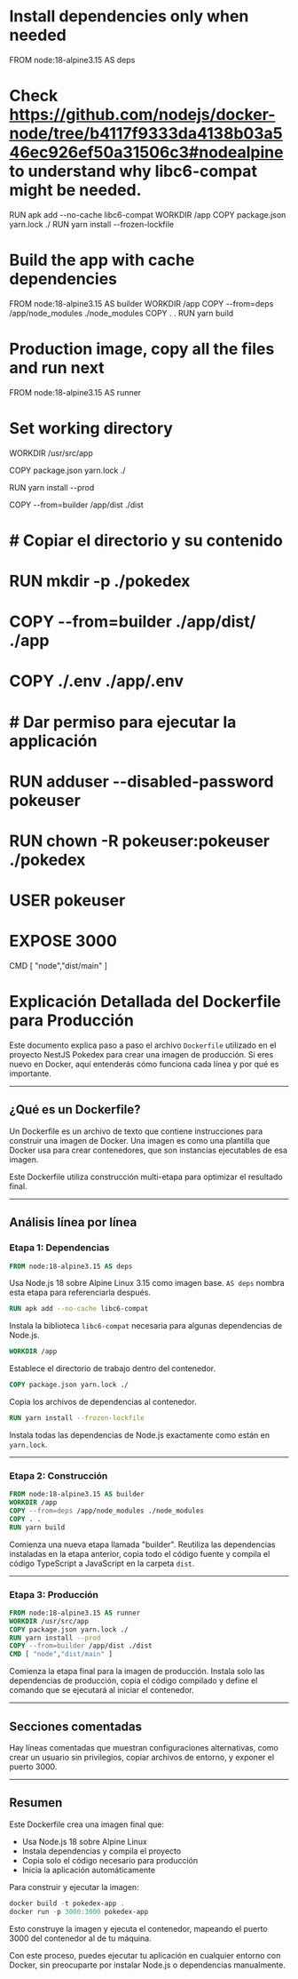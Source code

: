 # Install dependencies only when needed

FROM node:18-alpine3.15 AS deps

# Check https://github.com/nodejs/docker-node/tree/b4117f9333da4138b03a546ec926ef50a31506c3#nodealpine to understand why libc6-compat might be needed.

RUN apk add --no-cache libc6-compat
WORKDIR /app
COPY package.json yarn.lock ./
RUN yarn install --frozen-lockfile

# Build the app with cache dependencies

FROM node:18-alpine3.15 AS builder
WORKDIR /app
COPY --from=deps /app/node_modules ./node_modules
COPY . .
RUN yarn build

# Production image, copy all the files and run next

FROM node:18-alpine3.15 AS runner

# Set working directory

WORKDIR /usr/src/app

COPY package.json yarn.lock ./

RUN yarn install --prod

COPY --from=builder /app/dist ./dist

# # Copiar el directorio y su contenido

# RUN mkdir -p ./pokedex

# COPY --from=builder ./app/dist/ ./app

# COPY ./.env ./app/.env

# # Dar permiso para ejecutar la applicación

# RUN adduser --disabled-password pokeuser

# RUN chown -R pokeuser:pokeuser ./pokedex

# USER pokeuser

# EXPOSE 3000

CMD [ "node","dist/main" ]

# Explicación Detallada del Dockerfile para Producción

Este documento explica paso a paso el archivo `Dockerfile` utilizado en el proyecto NestJS Pokedex para crear una imagen de producción. Si eres nuevo en Docker, aquí entenderás cómo funciona cada línea y por qué es importante.

---

## ¿Qué es un Dockerfile?

Un Dockerfile es un archivo de texto que contiene instrucciones para construir una imagen de Docker. Una imagen es como una plantilla que Docker usa para crear contenedores, que son instancias ejecutables de esa imagen.

Este Dockerfile utiliza construcción multi-etapa para optimizar el resultado final.

---

## Análisis línea por línea

### Etapa 1: Dependencias

```dockerfile
FROM node:18-alpine3.15 AS deps
```

Usa Node.js 18 sobre Alpine Linux 3.15 como imagen base. `AS deps` nombra esta etapa para referenciarla después.

```dockerfile
RUN apk add --no-cache libc6-compat
```

Instala la biblioteca `libc6-compat` necesaria para algunas dependencias de Node.js.

```dockerfile
WORKDIR /app
```

Establece el directorio de trabajo dentro del contenedor.

```dockerfile
COPY package.json yarn.lock ./
```

Copia los archivos de dependencias al contenedor.

```dockerfile
RUN yarn install --frozen-lockfile
```

Instala todas las dependencias de Node.js exactamente como están en `yarn.lock`.

---

### Etapa 2: Construcción

```dockerfile
FROM node:18-alpine3.15 AS builder
WORKDIR /app
COPY --from=deps /app/node_modules ./node_modules
COPY . .
RUN yarn build
```

Comienza una nueva etapa llamada "builder". Reutiliza las dependencias instaladas en la etapa anterior, copia todo el código fuente y compila el código TypeScript a JavaScript en la carpeta `dist`.

---

### Etapa 3: Producción

```dockerfile
FROM node:18-alpine3.15 AS runner
WORKDIR /usr/src/app
COPY package.json yarn.lock ./
RUN yarn install --prod
COPY --from=builder /app/dist ./dist
CMD [ "node","dist/main" ]
```

Comienza la etapa final para la imagen de producción. Instala solo las dependencias de producción, copia el código compilado y define el comando que se ejecutará al iniciar el contenedor.

---

## Secciones comentadas

Hay líneas comentadas que muestran configuraciones alternativas, como crear un usuario sin privilegios, copiar archivos de entorno, y exponer el puerto 3000.

---

## Resumen

Este Dockerfile crea una imagen final que:

- Usa Node.js 18 sobre Alpine Linux
- Instala dependencias y compila el proyecto
- Copia solo el código necesario para producción
- Inicia la aplicación automáticamente

Para construir y ejecutar la imagen:

```powershell
docker build -t pokedex-app .
docker run -p 3000:3000 pokedex-app
```

Esto construye la imagen y ejecuta el contenedor, mapeando el puerto 3000 del contenedor al de tu máquina.

Con este proceso, puedes ejecutar tu aplicación en cualquier entorno con Docker, sin preocuparte por instalar Node.js o dependencias manualmente.
